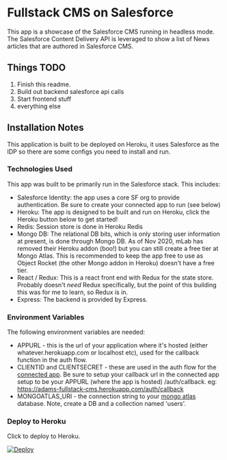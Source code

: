 # Fullstack CMS on Salesforce

This app is a showcase of the Salesforce CMS running in headless mode. The Salesforce Content Delivery API is leveraged to show a list of News articles that are authored in Salesforce CMS.

## Things TODO

1. Finish this readme.
2. Build out backend salesforce api calls
3. Start frontend stuff
4. everything else

## Installation Notes

This application is built to be deployed on Heroku, it uses Salesforce as the IDP so there are some configs you need to install and run.

### Technologies Used

This app was built to be primarily run in the Salesforce stack. This includes:

- Salesforce Identity: the app uses a core SF org to provide authentication. Be sure to create your connected app to run (see below)
- Heroku: The app is designed to be built and run on Heroku, click the Heroku button below to get started!
- Redis: Session store is done in Heroku Redis
- Mongo DB: The relational DB bits, which is only storing user information at present, is done through Mongo DB. As of Nov 2020, mLab has removed their Heroku addon (boo!) but you can still create a free tier at Mongo Atlas. This is recommended to keep the app free to use as Object Rocket (the other Mongo addon in Heroku) doesn't have a free tier.
- React / Redux: This is a react front end with Redux for the state store. Probably doesn't _need_ Redux specifically, but the point of this building this was for me to learn, so Redux is in.
- Express: The backend is provided by Express.

### Environment Variables

The following environment variables are needed:

- APPURL - this is the url of your application where it's hosted (either whatever.herokuapp.com or localhost etc), used for the callback function in the auth flow.
- CLIENTID and CLIENTSECRET - these are used in the auth flow for the [connected app](https://help.salesforce.com/articleView?id=connected_app_create.htm&type=5). Be sure to setup your callback url in the connected app setup to be your APPURL (where the app is hosted) /auth/callback. eg: <https://adams-fullstack-cms.herokuapp.com/auth/callback>
- MONGOATLAS_URI - the connection string to your [mongo atlas](https://docs.atlas.mongodb.com/tutorial/deploy-free-tier-cluster/) database. Note, create a DB and a collection named 'users'.

### Deploy to Heroku

Click to deploy to Heroku.

[![Deploy](https://www.herokucdn.com/deploy/button.svg)](https://heroku.com/deploy?template=https://github.com/adamSellers/adams-fullstack-cms)
